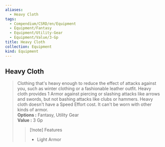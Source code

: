 ```yaml
---
aliases:
  - Heavy Cloth
tags:
  - Compendium/CSRD/en/Equipment
  - Equipment/Fantasy
  - Equipment/Utility-Gear
  - Equipment/Value/3-Gp
title: Heavy Cloth
collection: Equipment
kind: Equipment
---
```

## Heavy Cloth  
  
>Clothing that's heavy enough to reduce the effect of attacks against you, such as winter clothing or a fashionable leather outfit. Heavy cloth provides 1 Armor against piercing or slashing attacks like arrows and swords, but not bashing attacks like clubs or hammers. Heavy cloth doesn't have a Speed Effort cost. It can't be worn with other kinds of armor.  
> **Options :** Fantasy, Utility Gear  
> **Value :** 3 Gp  
>>[!note] Features  
>> - Light Armor